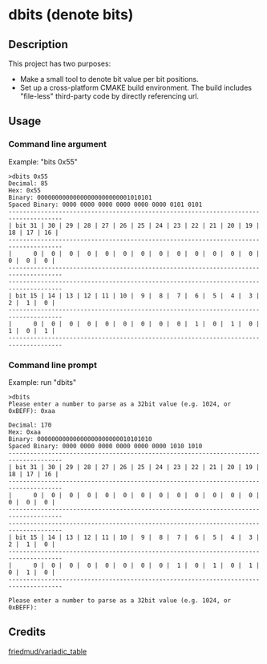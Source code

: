 # dbits (denote bits)

## Description
This project has two purposes:
* Make a small tool to denote bit value per bit positions. 
* Set up a cross-platform CMAKE build environment. The build includes "file-less" third-party code by directly referencing url. 

## Usage

### Command line argument

Example: "bits 0x55"
```console
>dbits 0x55
Decimal: 85
Hex: 0x55
Binary: 00000000000000000000000001010101
Spaced Binary: 0000 0000 0000 0000 0000 0000 0101 0101
-------------------------------------------------------------------------------------
| bit 31 | 30 | 29 | 28 | 27 | 26 | 25 | 24 | 23 | 22 | 21 | 20 | 19 | 18 | 17 | 16 |
-------------------------------------------------------------------------------------
|      0 |  0 |  0 |  0 |  0 |  0 |  0 |  0 |  0 |  0 |  0 |  0 |  0 |  0 |  0 |  0 |
-------------------------------------------------------------------------------------
-------------------------------------------------------------------------------------
| bit 15 | 14 | 13 | 12 | 11 | 10 |  9 |  8 |  7 |  6 |  5 |  4 |  3 |  2 |  1 |  0 |
-------------------------------------------------------------------------------------
|      0 |  0 |  0 |  0 |  0 |  0 |  0 |  0 |  0 |  1 |  0 |  1 |  0 |  1 |  0 |  1 |
-------------------------------------------------------------------------------------
```

### Command line prompt

Example: run "dbits"

```console
>dbits
Please enter a number to parse as a 32bit value (e.g. 1024, or 0xBEFF): 0xaa

Decimal: 170
Hex: 0xaa
Binary: 00000000000000000000000010101010
Spaced Binary: 0000 0000 0000 0000 0000 0000 1010 1010
-------------------------------------------------------------------------------------
| bit 31 | 30 | 29 | 28 | 27 | 26 | 25 | 24 | 23 | 22 | 21 | 20 | 19 | 18 | 17 | 16 |
-------------------------------------------------------------------------------------
|      0 |  0 |  0 |  0 |  0 |  0 |  0 |  0 |  0 |  0 |  0 |  0 |  0 |  0 |  0 |  0 |
-------------------------------------------------------------------------------------
-------------------------------------------------------------------------------------
| bit 15 | 14 | 13 | 12 | 11 | 10 |  9 |  8 |  7 |  6 |  5 |  4 |  3 |  2 |  1 |  0 |
-------------------------------------------------------------------------------------
|      0 |  0 |  0 |  0 |  0 |  0 |  0 |  0 |  1 |  0 |  1 |  0 |  1 |  0 |  1 |  0 |
-------------------------------------------------------------------------------------

Please enter a number to parse as a 32bit value (e.g. 1024, or 0xBEFF):
```

## Credits
[friedmud/variadic_table](https://github.com/friedmud/variadic_table.git)
